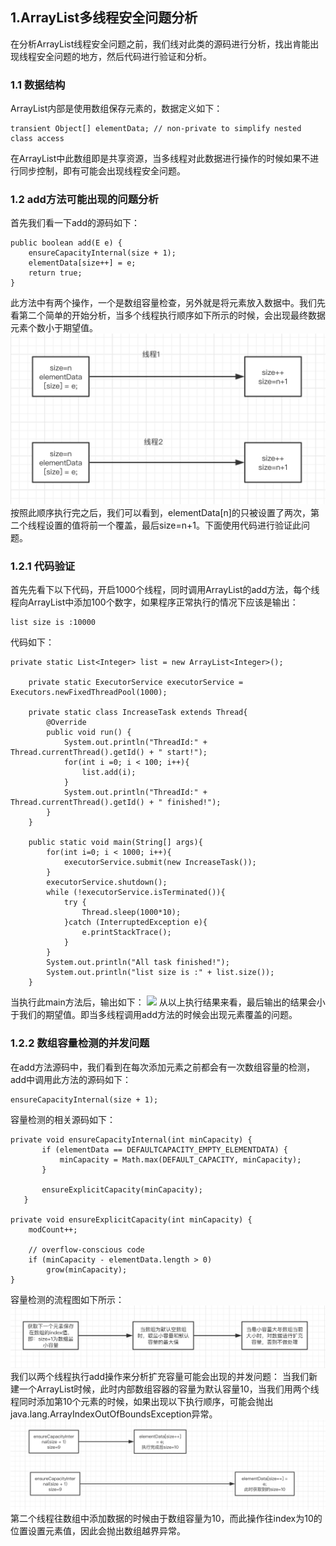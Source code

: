## 1.ArrayList多线程安全问题分析
在分析ArrayList线程安全问题之前，我们线对此类的源码进行分析，找出肯能出现线程安全问题的地方，然后代码进行验证和分析。
### 1.1 数据结构
ArrayList内部是使用数组保存元素的，数据定义如下：  

    transient Object[] elementData; // non-private to simplify nested class access
在ArrayList中此数组即是共享资源，当多线程对此数据进行操作的时候如果不进行同步控制，即有可能会出现线程安全问题。
### 1.2 add方法可能出现的问题分析
首先我们看一下add的源码如下：

    public boolean add(E e) {
        ensureCapacityInternal(size + 1);
        elementData[size++] = e;
        return true;
    }
此方法中有两个操作，一个是数组容量检查，另外就是将元素放入数据中。我们先看第二个简单的开始分析，当多个线程执行顺序如下所示的时候，会出现最终数据元素个数小于期望值。
![](https://github.com/VitasYuan/Blog/blob/master/pictures/concurrent-1-6.png)
按照此顺序执行完之后，我们可以看到，elementData[n]的只被设置了两次，第二个线程设置的值将前一个覆盖，最后size=n+1。下面使用代码进行验证此问题。
### 1.2.1 代码验证
首先先看下以下代码，开启1000个线程，同时调用ArrayList的add方法，每个线程向ArrayList中添加100个数字，如果程序正常执行的情况下应该是输出：

    list size is :10000  

代码如下：

    private static List<Integer> list = new ArrayList<Integer>();

        private static ExecutorService executorService = Executors.newFixedThreadPool(1000);

        private static class IncreaseTask extends Thread{
            @Override
            public void run() {
                System.out.println("ThreadId:" + Thread.currentThread().getId() + " start!");
                for(int i =0; i < 100; i++){
                    list.add(i);
                }
                System.out.println("ThreadId:" + Thread.currentThread().getId() + " finished!");
            }
        }

        public static void main(String[] args){
            for(int i=0; i < 1000; i++){
                executorService.submit(new IncreaseTask());
            }
            executorService.shutdown();
            while (!executorService.isTerminated()){
                try {
                    Thread.sleep(1000*10);
                }catch (InterruptedException e){
                    e.printStackTrace();
                }
            }
            System.out.println("All task finished!");
            System.out.println("list size is :" + list.size());
        }
当执行此main方法后，输出如下：
![](https://github.com/VitasYuan/Blog/blob/master/pictures/concurrent1-5.png)
从以上执行结果来看，最后输出的结果会小于我们的期望值。即当多线程调用add方法的时候会出现元素覆盖的问题。
### 1.2.2 数组容量检测的并发问题
在add方法源码中，我们看到在每次添加元素之前都会有一次数组容量的检测，add中调用此方法的源码如下：

    ensureCapacityInternal(size + 1);

容量检测的相关源码如下：

    private void ensureCapacityInternal(int minCapacity) {
           if (elementData == DEFAULTCAPACITY_EMPTY_ELEMENTDATA) {
               minCapacity = Math.max(DEFAULT_CAPACITY, minCapacity);
           }

           ensureExplicitCapacity(minCapacity);
       }

    private void ensureExplicitCapacity(int minCapacity) {
        modCount++;

        // overflow-conscious code
        if (minCapacity - elementData.length > 0)
            grow(minCapacity);
    }
容量检测的流程图如下所示：
![](https://github.com/VitasYuan/Blog/blob/master/pictures/concurrent-1-7.png)
我们以两个线程执行add操作来分析扩充容量可能会出现的并发问题：
当我们新建一个ArrayList时候，此时内部数组容器的容量为默认容量10，当我们用两个线程同时添加第10个元素的时候，如果出现以下执行顺序，可能会抛出java.lang.ArrayIndexOutOfBoundsException异常。
![](https://github.com/VitasYuan/Blog/blob/master/pictures/concurrent-1-8.png)
第二个线程往数组中添加数据的时候由于数组容量为10，而此操作往index为10的位置设置元素值，因此会抛出数组越界异常。
